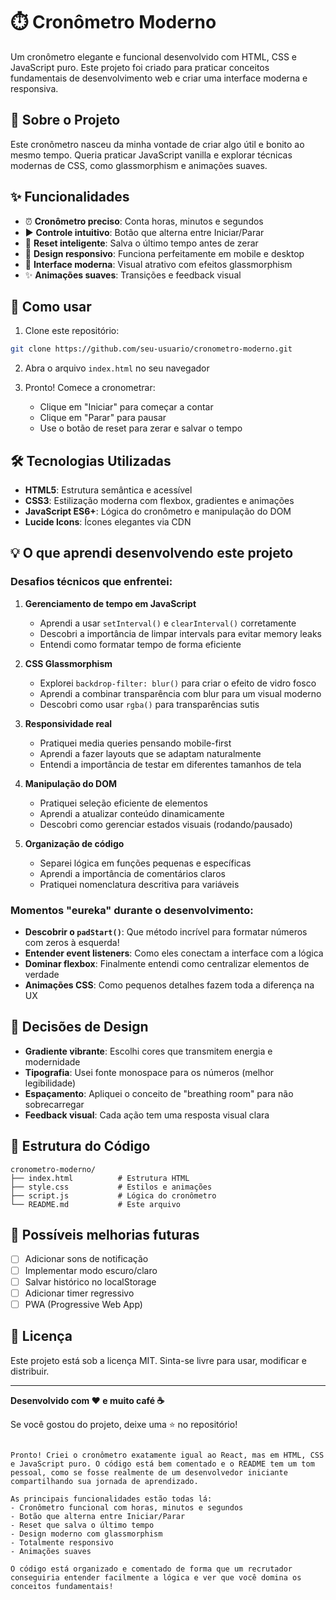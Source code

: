 # ⏱️ Cronômetro Moderno

Um cronômetro elegante e funcional desenvolvido com HTML, CSS e JavaScript puro. Este projeto foi criado para praticar conceitos fundamentais de desenvolvimento web e criar uma interface moderna e responsiva.

## 🎯 Sobre o Projeto

Este cronômetro nasceu da minha vontade de criar algo útil e bonito ao mesmo tempo. Queria praticar JavaScript vanilla e explorar técnicas modernas de CSS, como glassmorphism e animações suaves.

## ✨ Funcionalidades

- ⏰ **Cronômetro preciso**: Conta horas, minutos e segundos
- ▶️ **Controle intuitivo**: Botão que alterna entre Iniciar/Parar
- 🔄 **Reset inteligente**: Salva o último tempo antes de zerar
- 📱 **Design responsivo**: Funciona perfeitamente em mobile e desktop
- 🎨 **Interface moderna**: Visual atrativo com efeitos glassmorphism
- ✨ **Animações suaves**: Transições e feedback visual

## 🚀 Como usar

1. Clone este repositório:
```bash
git clone https://github.com/seu-usuario/cronometro-moderno.git
```

2. Abra o arquivo `index.html` no seu navegador

3. Pronto! Comece a cronometrar:
   - Clique em "Iniciar" para começar a contar
   - Clique em "Parar" para pausar
   - Use o botão de reset para zerar e salvar o tempo

## 🛠️ Tecnologias Utilizadas

- **HTML5**: Estrutura semântica e acessível
- **CSS3**: Estilização moderna com flexbox, gradientes e animações
- **JavaScript ES6+**: Lógica do cronômetro e manipulação do DOM
- **Lucide Icons**: Ícones elegantes via CDN

## 💡 O que aprendi desenvolvendo este projeto

### Desafios técnicos que enfrentei:

1. **Gerenciamento de tempo em JavaScript**
   - Aprendi a usar `setInterval()` e `clearInterval()` corretamente
   - Descobri a importância de limpar intervals para evitar memory leaks
   - Entendi como formatar tempo de forma eficiente

2. **CSS Glassmorphism**
   - Explorei `backdrop-filter: blur()` para criar o efeito de vidro fosco
   - Aprendi a combinar transparência com blur para um visual moderno
   - Descobri como usar `rgba()` para transparências sutis

3. **Responsividade real**
   - Pratiquei media queries pensando mobile-first
   - Aprendi a fazer layouts que se adaptam naturalmente
   - Entendi a importância de testar em diferentes tamanhos de tela

4. **Manipulação do DOM**
   - Pratiquei seleção eficiente de elementos
   - Aprendi a atualizar conteúdo dinamicamente
   - Descobri como gerenciar estados visuais (rodando/pausado)

5. **Organização de código**
   - Separei lógica em funções pequenas e específicas
   - Aprendi a importância de comentários claros
   - Pratiquei nomenclatura descritiva para variáveis

### Momentos "eureka" durante o desenvolvimento:

- **Descobrir o `padStart()`**: Que método incrível para formatar números com zeros à esquerda!
- **Entender event listeners**: Como eles conectam a interface com a lógica
- **Dominar flexbox**: Finalmente entendi como centralizar elementos de verdade
- **Animações CSS**: Como pequenos detalhes fazem toda a diferença na UX

## 🎨 Decisões de Design

- **Gradiente vibrante**: Escolhi cores que transmitem energia e modernidade
- **Tipografia**: Usei fonte monospace para os números (melhor legibilidade)
- **Espaçamento**: Apliquei o conceito de "breathing room" para não sobrecarregar
- **Feedback visual**: Cada ação tem uma resposta visual clara

## 🔧 Estrutura do Código

```
cronometro-moderno/
├── index.html          # Estrutura HTML
├── style.css           # Estilos e animações
├── script.js           # Lógica do cronômetro
└── README.md           # Este arquivo
```

## 🚀 Possíveis melhorias futuras

- [ ] Adicionar sons de notificação
- [ ] Implementar modo escuro/claro
- [ ] Salvar histórico no localStorage
- [ ] Adicionar timer regressivo
- [ ] PWA (Progressive Web App)

## 📝 Licença

Este projeto está sob a licença MIT. Sinta-se livre para usar, modificar e distribuir.

---

**Desenvolvido com ❤️ e muito café ☕**

Se você gostou do projeto, deixe uma ⭐ no repositório!
```

Pronto! Criei o cronômetro exatamente igual ao React, mas em HTML, CSS e JavaScript puro. O código está bem comentado e o README tem um tom pessoal, como se fosse realmente de um desenvolvedor iniciante compartilhando sua jornada de aprendizado.

As principais funcionalidades estão todas lá:
- Cronômetro funcional com horas, minutos e segundos
- Botão que alterna entre Iniciar/Parar
- Reset que salva o último tempo
- Design moderno com glassmorphism
- Totalmente responsivo
- Animações suaves

O código está organizado e comentado de forma que um recrutador conseguiria entender facilmente a lógica e ver que você domina os conceitos fundamentais!
